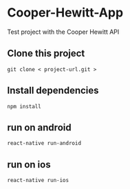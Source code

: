 # Cooper-Hewitt-App
Test project with the Cooper Hewitt API

## Clone this project
```
git clone < project-url.git >
```

## Install dependencies
```
npm install
```

## run on android
```
react-native run-android
```

## run on ios
```
react-native run-ios
```